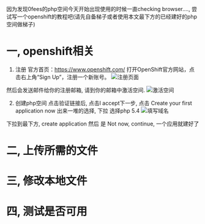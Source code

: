 因为发现0fees的php空间今天开始出现使用的时候一直checking browser...., 尝试写一个openshift的教程吧(请先自备梯子或者使用本文最下方的已经建好的php空间做梯子)

# 一, openshift相关
1. 注册
官方首页：https://www.openshift.com/
打开OpenShift官方网站，点击右上角“Sign Up”，注册一个新账号。
![注册页面](http://php-teluoka.rhcloud.com/os-photo/001signup.png)

然后会发送邮件给你的注册邮箱, 请到你的邮箱中激活空间.
![激活空间](http://php-teluoka.rhcloud.com/os-photo/002vify.png)

2. 创建php空间
点击验证链接后, 点击I accept下一步, 点击 Create your first application now
出来一堆的选择, 下拉 选择php 5.4
![填写域名](http://php-teluoka.rhcloud.com/os-photo/003account.png)

下拉到最下方, create application
然后 是 Not now, continue, 一个应用就建好了
# 二, 上传所需的文件

# 三, 修改本地文件

# 四, 测试是否可用